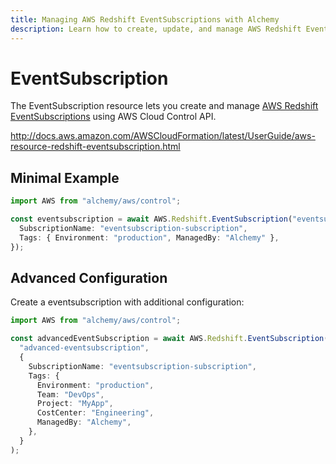 ```yaml
---
title: Managing AWS Redshift EventSubscriptions with Alchemy
description: Learn how to create, update, and manage AWS Redshift EventSubscriptions using Alchemy Cloud Control.
---
```


# EventSubscription

The EventSubscription resource lets you create and manage [AWS Redshift EventSubscriptions](https://docs.aws.amazon.com/redshift/latest/userguide/) using AWS Cloud Control API.

http://docs.aws.amazon.com/AWSCloudFormation/latest/UserGuide/aws-resource-redshift-eventsubscription.html

## Minimal Example

```ts
import AWS from "alchemy/aws/control";

const eventsubscription = await AWS.Redshift.EventSubscription("eventsubscription-example", {
  SubscriptionName: "eventsubscription-subscription",
  Tags: { Environment: "production", ManagedBy: "Alchemy" },
});
```

## Advanced Configuration

Create a eventsubscription with additional configuration:

```ts
import AWS from "alchemy/aws/control";

const advancedEventSubscription = await AWS.Redshift.EventSubscription(
  "advanced-eventsubscription",
  {
    SubscriptionName: "eventsubscription-subscription",
    Tags: {
      Environment: "production",
      Team: "DevOps",
      Project: "MyApp",
      CostCenter: "Engineering",
      ManagedBy: "Alchemy",
    },
  }
);
```

